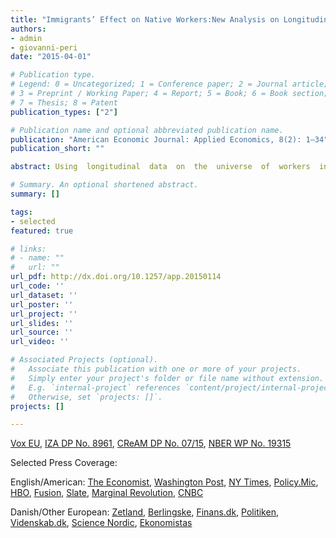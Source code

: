```yaml
---
title: "Immigrants’ Effect on Native Workers:New Analysis on Longitudinal Data"
authors:
- admin
- giovanni-peri
date: "2015-04-01"

# Publication type.
# Legend: 0 = Uncategorized; 1 = Conference paper; 2 = Journal article;
# 3 = Preprint / Working Paper; 4 = Report; 5 = Book; 6 = Book section;
# 7 = Thesis; 8 = Patent
publication_types: ["2"]

# Publication name and optional abbreviated publication name.
publication: "American Economic Journal: Applied Economics, 8(2): 1–34"
publication_short: ""

abstract: Using  longitudinal  data  on  the  universe  of  workers  in  Denmark  during the period 1991–2008, we track the labor market outcomes of low-skilled natives in response to an exogenous inflow of  low-skilled immigrants. We innovate on previous identification strategies by con-sidering  immigrants  distributed  across  municipalities  by  a  refugee  dispersal  policy  in  place  between  1986  and  1998.  We  find  that  an  increase  in  the  supply  of  refugee-country  immigrants  pushed  less  educated  native  workers  (especially  the  young  and  low-tenured  ones) to pursue less manual-intensive occupations. As a result immi-gration had positive effects on native unskilled wages, employment, and occupational mobility.

# Summary. An optional shortened abstract.
summary: []

tags:
- selected
featured: true

# links:
# - name: ""
#   url: ""
url_pdf: http://dx.doi.org/10.1257/app.20150114
url_code: ''
url_dataset: ''
url_poster: ''
url_project: ''
url_slides: ''
url_source: ''
url_video: ''

# Associated Projects (optional).
#   Associate this publication with one or more of your projects.
#   Simply enter your project's folder or file name without extension.
#   E.g. `internal-project` references `content/project/internal-project/index.md`.
#   Otherwise, set `projects: []`.
projects: []

---
```

[Vox EU](https://voxeu.org/article/how-immigrants-and-job-mobility-help-low-skilled-workers), [IZA DP No. 8961](http://ftp.iza.org/dp8961.pdf), [	CReAM DP No. 07/15](https://www.cream-migration.org/publ_uploads/CDP_07_15.pdf), [NBER WP No. 19315](https://www.nber.org/papers/w19315)

Selected Press Coverage: 

English/American: [The Economist](https://www.economist.com/finance-and-economics/2016/01/23/for-good-or-ill), [Washington Post](https://www.washingtonpost.com/gdpr-consent/?next_url=https%3a%2f%2fwww.washingtonpost.com%2fnews%2fwonkblog%2fwp%2f2015%2f09%2f10%2fthe-big-myth-about-refugees%2f), [NY Times](https://www.nytimes.com/2015/09/19/opinion/europe-should-see-refugees-as-a-boon-not-a-burden.html?_r=0), [Policy.Mic](https://www.mic.com/articles/125020/what-would-happen-if-the-us-followed-germany-s-lead-and-accepted-thousands-more-refugees), [HBO](https://www.youtube.com/watch?v=umqvYhb3wf4&feature=youtu.be&t=11m6s), [Fusion](https://fusion.tv/video/205631/open-borders-immigration-america-with-jorge-ramos/), [Slate](https://slate.com/gdpr?redirect_uri=%2Fblogs%2Fmoneybox%2F2013%2F08%2F29%2Fimmigration_and_wages_in_denmark.html%3Fvia%3Dgdpr-consent&redirect_host=http%3A%2F%2Fwww.slate.com), [Marginal Revolution](https://marginalrevolution.com/marginalrevolution/2013/08/immigration-and-wages.html), [CNBC](https://www.cnbc.com/id/100999863?__source=yahoo%7Cfinance%7Cheadline%7Cheadline%7Cstory&par=yahoo&doc=100999863%7CImmigration%20&%20wages:%20Misl)

Danish/Other European: [Zetland](https://www.zetland.dk/historie/soBZWGL0-mOzRG1Gw-86c7c), [Berlingske](https://www.berlingske.dk/samfund/flygtninge-kan-skaffe-danskere-nye-job-med-hoejere-loen-0), [Finans.dk](https://finans.dk/protected/finans/okonomi/ECE8469713/danske-kvinder-kan-laere-fremtidens-flygtninge-vejen-ind-paa-arbejdsmarkedet/?ctxref=ext), [Politiken](https://politiken.dk/oekonomi/arbejdsmarked/art5481643/Dansk-analyse-v%C3%A6kker-opsigt-i-USA-Indvandring-har-gavnet-kortuddannede), [Videnskab.dk](https://videnskab.dk/kultur-samfund/indvandringen-har-givet-danskere-bedre-jobs-og-hojere-lon), [Science Nordic](https://sciencenordic.com/denmark-economics-immigration/immigrants-have-a-positive-effect-on-native-workers/1392530), [Ekonomistas](https://ekonomistas.se/2015/08/20/okad-specialisering-med-okad-invandring/)
